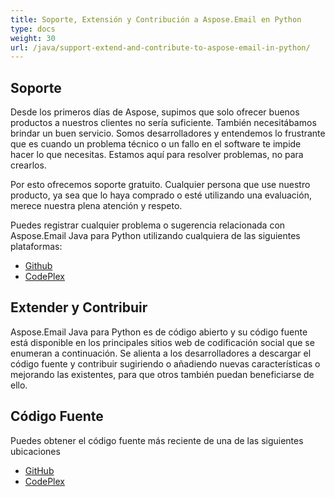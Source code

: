 ```yaml
---  
title: Soporte, Extensión y Contribución a Aspose.Email en Python  
type: docs  
weight: 30  
url: /java/support-extend-and-contribute-to-aspose-email-in-python/  
---  
```

  
## **Soporte**  
Desde los primeros días de Aspose, supimos que solo ofrecer buenos productos a nuestros clientes no sería suficiente. También necesitábamos brindar un buen servicio. Somos desarrolladores y entendemos lo frustrante que es cuando un problema técnico o un fallo en el software te impide hacer lo que necesitas. Estamos aquí para resolver problemas, no para crearlos.  
  
Por esto ofrecemos soporte gratuito. Cualquier persona que use nuestro producto, ya sea que lo haya comprado o esté utilizando una evaluación, merece nuestra plena atención y respeto.  
  
Puedes registrar cualquier problema o sugerencia relacionada con Aspose.Email Java para Python utilizando cualquiera de las siguientes plataformas:  
  
- [Github](https://github.com/aspose-email/Aspose.Email-for-Java/issues)  
- [CodePlex](https://archive.codeplex.com/?p=asposeemailjavapython)  
## **Extender y Contribuir**  
Aspose.Email Java para Python es de código abierto y su código fuente está disponible en los principales sitios web de codificación social que se enumeran a continuación. Se alienta a los desarrolladores a descargar el código fuente y contribuir sugiriendo o añadiendo nuevas características o mejorando las existentes, para que otros también puedan beneficiarse de ello.  
## **Código Fuente**  
Puedes obtener el código fuente más reciente de una de las siguientes ubicaciones  
  
- [GitHub](https://github.com/aspose-email/Aspose.Email-for-Java/releases/tag/Aspose.Email_Java_for_Python-v1.0)  
- [CodePlex](https://archive.codeplex.com/?p=asposeemailjavapython)  